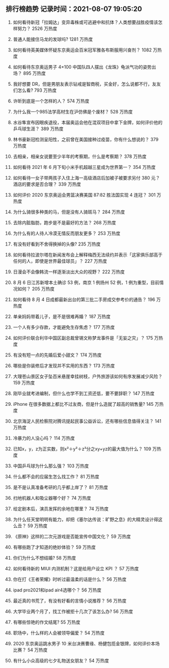 
## 排行榜趋势 记录时间：2021-08-07 19:05:20
  
  1. 如何看待新冠「拉姆达」变异毒株或可逃避中和抗体？人类想要战胜疫情该怎样努力？ 2526 万热度
    
  2. 普通人能接住马龙的发球吗? 1281 万热度
    
  3. 如何看待英美媒体怀疑东京奥运会百米冠军雅各布斯服用兴奋剂？ 1082 万热度
    
  4. 如何看待东京奥运男子 4×100 中国队四人摆出《龙珠》龟派气功的姿势出场？ 895 万热度
    
  5. 我好想要 DR，但是男朋友表示钻戒是智商税，买金好，怎么说都不行，友友们怎么看? 793 万热度
    
  6. 许昕到底是一个怎样的人？ 574 万热度
    
  7. 为什么我一个985法学高材生在沪仿佛是个废材？ 528 万热度
    
  8. 水谷隼宣布因眼疾退役，本届奥运会他在混双项目中拿下金牌，如何评价他的乒乓球生涯？ 389 万热度
    
  9. 林书豪新冠检测呈阳性，之前曾在美国接种过疫苗，你有什么想说的？ 379 万热度
    
  10. 去相亲，相亲女说要至少半年的考察期，什么是考察期？ 378 万热度
    
  11. 如何看待 2021 年 6 月下旬小米手机超越三星成为世界第一？ 354 万热度
    
  12. 如何看待一女子带两孩子入住上海一高级酒店后加被子被要求另付 380 元？酒店的要求是否合理？ 339 万热度
    
  13. 如何评价 2020 东京奥运会男篮决赛美国 87:82 胜法国实现 4 连冠？ 301 万热度
    
  14. 为什么骑很多种类的马，但是没有人骑斑马？ 284 万热度
    
  15. 去除内脏脂肪，跑步是不是最好的方法？ 268 万热度
    
  16. 为什么有的人待人冷漠无情反而朋友更多？ 253 万热度
    
  17. 有没有好看到不舍得换掉的头像? 235 万热度
    
  18. 如何看待拉波尔塔在新闻发布会上解释梅西无法续约并表示「这家俱乐部高于任何的人，即使是世界最佳球员」？ 227 万热度
    
  19. 日漫会不会像韩流一样逐渐淡出大众的视野？ 222 万热度
    
  20. 8 月 6 日江苏新增本土确诊 53 例，南京 1 例扬州 52 例，1 例为重型，目前情况如何？ 205 万热度
    
  21. 如何看待 8 月 4 日成都最新出台的第三批二手房成交参考价的通告？ 196 万热度
    
  22. 单亲妈妈带着儿子，是不是很难再婚？ 187 万热度
    
  23. 一个人有多少存款，才能避免生存焦虑？ 177 万热度
    
  24. 如何评价联合利华中国区副总裁曾锡文称梦龙事件是「无妄之灾」？ 175 万热度
    
  25. 有没有短一点的先婚后爱小甜文？ 174 万热度
    
  26. 哪些是你装修后才发现并不实用的东西？ 173 万热度
    
  27. 大理苍山景区女子坠百米悬崖幸挂树枝，户外旅游该如何有序发展减少风险？ 159 万热度
    
  28. 刚毕业就考进编制，但什么也学不到工资还低，要不要辞职？ 147 万热度
    
  29. iPhone 在很多数据上都比不过友商，但是什么造就了超高的销售量? 145 万热度
    
  30. 北京海淀人民检察院对腾讯提起民事公益诉讼，还有哪些信息值得关注？ 141 万热度
    
  31. 冷暴力的人没心吗？ 114 万热度
    
  32. 已知x，y，z为正实数，则x²＋y²＋z²分之xy+yz的最大值为什么？ 109 万热度
    
  33. 中国乒乓球为什么那么强？ 103 万热度
    
  34. 什么都不会的应届生怎么找工作？ 81 万热度
    
  35. 是不是认真准备考研的几乎都上岸了？ 81 万热度
    
  36. 扫地机器人和吸尘器哪个好？ 74 万热度
    
  37. 给定剧本后，演员发挥的余地在哪里？ 74 万热度
    
  38. 为什么任天堂明明有能力，却把《塞尔达传说：旷野之息》的大精灵设计得这么丑？ 59 万热度
    
  39. 《原神》这样的二次元游戏是否能宣传中国文化？ 59 万热度
    
  40. 有哪些跑了才知道的绝妙体验？ 59 万热度
    
  41. 你们为什么不想结婚? 58 万热度
    
  42. 如何看待新的 MIUI 内测机制？这是给用户设立 KPI ？ 57 万热度
    
  43. 你在打《王者荣耀》时听过最温柔的话是什么？ 56 万热度
    
  44. ipad pro2021和ipad air4选哪个？ 56 万热度
    
  45. 最近真的书荒了，有没有好看的言情小说推荐？ 56 万热度
    
  46. 大学毕业两个月了，找工作被拒十几次了该怎么办? 56 万热度
    
  47. 有哪些惊艳的作文结尾? 55 万热度
    
  48. 职场中，什么样的人会被领导偏爱？ 54 万热度
    
  49. 2020 东京奥运跳水男子 10 米台决赛曹缘、杨健包揽金银牌，如何评价本场比赛？ 54 万热度
    
  50. 有什么小众高级的七夕礼物送女朋友？ 54 万热度
    